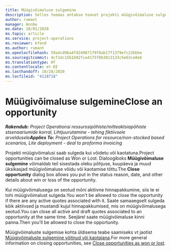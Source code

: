 ```yaml
---
title: Müügivõimaluse sulgemine
description: Selles teemas antakse teavet projekti müügivõimaluse sulgemise kohta.
author: rumant
manager: Annbe
ms.date: 10/01/2020
ms.topic: article
ms.service: project-operations
ms.reviewer: kfend
ms.author: rumant
ms.openlocfilehash: 59a4cd96a4fd24987179f0ab17f1379efc22bbbe
ms.sourcegitcommit: 4cf1dc1561b92fca4175f0b3813133c5e63ce8e6
ms.translationtype: HT
ms.contentlocale: et-EE
ms.lasthandoff: 10/28/2020
ms.locfileid: "4128718"
---
```

# <a name="close-an-opportunity"></a><span data-ttu-id="64f60-103">Müügivõimaluse sulgemine</span><span class="sxs-lookup"><span data-stu-id="64f60-103">Close an opportunity</span></span>

<span data-ttu-id="64f60-104">_**Rakendub:** Project Operationsi ressurssipõhiste/mitteaktsiapõhiste stsenaariumide korral,  Lihtjuurutamine - tehing fiktiivsele arveldusele_</span><span class="sxs-lookup"><span data-stu-id="64f60-104">_**Applies To:** Project Operations for resource/non-stocked based scenarios, Lite deployment - deal to proforma invoicing_</span></span>

<span data-ttu-id="64f60-105">Projekti müügivõimalusi saab sulgeda kui võidetu või kaotatuna.</span><span class="sxs-lookup"><span data-stu-id="64f60-105">Project opportunities can be closed as Won or Lost.</span></span> <span data-ttu-id="64f60-106">Dialoogiboks **Müügivõimaluse sulgemine** võimaldab teil sisestada oleku põhjuse, kuupäeva ja muud üksikasjad müügivõimaluse võidu või kaotamise tõttu.</span><span class="sxs-lookup"><span data-stu-id="64f60-106">The **Close opportunity** dialog box allows you put in the status reason, date, and other details about win or loss of the opportunity.</span></span>

<span data-ttu-id="64f60-107">Kui müügivõimalusega on seotud mõni aktiivne hinnapakkumine, siis te ei tohi müügivõimalust sulgeda.</span><span class="sxs-lookup"><span data-stu-id="64f60-107">You won't be allowed to close the opportunity if there are any active quotes associated with it.</span></span> <span data-ttu-id="64f60-108">Saate samaaegselt sulgeda kõik aktiivsed ja mustandi kujul hinnapakkumised, mis on müügivõimalusega seotud.</span><span class="sxs-lookup"><span data-stu-id="64f60-108">You can close all active and draft quotes associated to an opportunity at the same time.</span></span> <span data-ttu-id="64f60-109">Seejärel saate müügivõimaluse kinni panna.</span><span class="sxs-lookup"><span data-stu-id="64f60-109">Then you'll be allowed to close the opportunity.</span></span>

<span data-ttu-id="64f60-110">Müügivõimaluste sulgemise kohta üldisema teabe saamiseks vt jaotist [Müügivõimaluste sulgemine võitnud või kaotajana](https://docs.microsoft.com/dynamics365/sales-enterprise/close-opportunity-won-lost-sales).</span><span class="sxs-lookup"><span data-stu-id="64f60-110">For more general information on closing opportunities, see [Close opportunities as won or lost](https://docs.microsoft.com/dynamics365/sales-enterprise/close-opportunity-won-lost-sales).</span></span>
